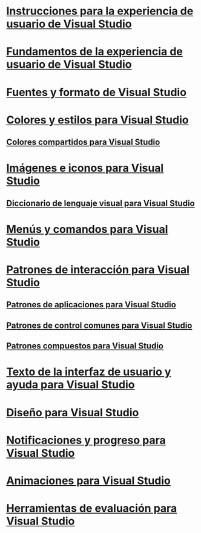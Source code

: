 # [Instrucciones para la experiencia de usuario de Visual Studio](visual-studio-user-experience-guidelines.md)
# [Fundamentos de la experiencia de usuario de Visual Studio](ux-essentials-for-visual-studio.md)
# [Fuentes y formato de Visual Studio](fonts-and-formatting-for-visual-studio.md)
# [Colores y estilos para Visual Studio](colors-and-styling-for-visual-studio.md)
## [Colores compartidos para Visual Studio](shared-colors-for-visual-studio.md)
# [Imágenes e iconos para Visual Studio](images-and-icons-for-visual-studio.md)
## [Diccionario de lenguaje visual para Visual Studio](visual-language-dictionary-for-visual-studio.md)
# [Menús y comandos para Visual Studio](menus-and-commands-for-visual-studio.md)
# [Patrones de interacción para Visual Studio](interaction-patterns-for-visual-studio.md)
## [Patrones de aplicaciones para Visual Studio](application-patterns-for-visual-studio.md)
## [Patrones de control comunes para Visual Studio](common-control-patterns-for-visual-studio.md)
## [Patrones compuestos para Visual Studio](composite-patterns-for-visual-studio.md)
# [Texto de la interfaz de usuario y ayuda para Visual Studio](ui-text-and-help-for-visual-studio.md)
# [Diseño para Visual Studio](layout-for-visual-studio.md)
# [Notificaciones y progreso para Visual Studio](notifications-and-progress-for-visual-studio.md)
# [Animaciones para Visual Studio](animations-for-visual-studio.md)
# [Herramientas de evaluación para Visual Studio](evaluation-tools-for-visual-studio.md)
